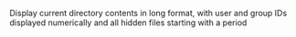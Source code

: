 Display current directory contents in long format, with user and group IDs displayed numerically and all hidden files starting with a period
